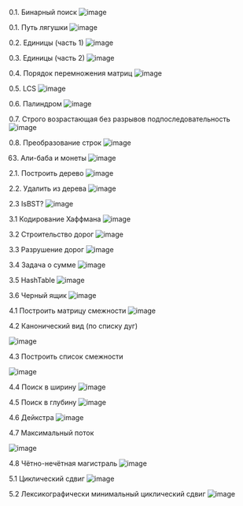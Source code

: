 0.1. Бинарный поиск
![image](https://github.com/user-attachments/assets/eafcbb46-ffe5-469c-a6bb-de7b0b637b5e)

0.1. Путь лягушки
![image](https://github.com/user-attachments/assets/a8932972-feb2-4f7c-95a8-81812d1851f0)

0.2. Единицы (часть 1)
![image](https://github.com/user-attachments/assets/5c26aa20-7468-4c24-ab2e-6d4c58f5c5fe)

0.3. Единицы (часть 2)
![image](https://github.com/user-attachments/assets/1e33570b-dbc2-4de4-9b39-308ba0448930)

0.4. Порядок перемножения матриц
![image](https://github.com/user-attachments/assets/4a8c6881-9671-4107-8063-ce62bfb15991)

0.5. LCS
![image](https://github.com/user-attachments/assets/8d88f1b9-7985-4357-82ff-b8274bfd31f3)

0.6. Палиндром
![image](https://github.com/user-attachments/assets/5cb02d5b-45b5-4d6e-839a-a7429edd52fe)

0.7. Строго возрастающая без разрывов подпоследовательность
![image](https://github.com/user-attachments/assets/d3fa6480-7b85-48bd-9842-fc2e82f7d6bf)

0.8. Преобразование строк
![image](https://github.com/user-attachments/assets/91a8d090-7c2d-4914-8c61-38102a5a2333)

63. Али-баба и монеты
![image](https://github.com/user-attachments/assets/c38a83f3-e890-4064-a79e-9b9173652eff)


2.1. Построить дерево
![image](https://github.com/user-attachments/assets/7589587b-3e3f-4894-8a38-f4e70470e505)

2.2. Удалить из дерева
![image](https://github.com/user-attachments/assets/75a9341d-40b6-44cb-85f3-beeaaa7c21af)

2.3 IsBST? 
![image](https://github.com/user-attachments/assets/320236e5-de3e-4fc0-8b86-da90107fe547)


3.1 Кодирование Хаффмана 
![image](https://github.com/user-attachments/assets/e9a250eb-e1d6-4bce-bad0-2d4d6984fab9)

3.2 Строительство дорог
![image](https://github.com/user-attachments/assets/e71db5b9-c334-4857-acc5-35dffb1f1e4a)

3.3 Разрушение дорог 
![image](https://github.com/user-attachments/assets/8aef0dbb-f46b-45da-865f-ffe572005f30)

3.4  Задача о сумме
![image](https://github.com/user-attachments/assets/638818fa-4457-42f0-8b1a-4e226affaf8d)

3.5 HashTable
![image](https://github.com/user-attachments/assets/26b54b14-85ed-4b19-b7eb-b2ca65636487)

3.6 Черный ящик
![image](https://github.com/user-attachments/assets/4bea891d-e97c-434a-8256-1b0cc457a2f8)


4.1 Построить матрицу смежности
![image](https://github.com/user-attachments/assets/63cb103e-4c7b-47ee-88ea-7fa1d54c404c)

4.2  Канонический вид (по списку дуг)

![image](https://github.com/user-attachments/assets/68f16b06-38ba-475d-9aec-e914372cbc89)

4.3  Построить список смежности

![image](https://github.com/user-attachments/assets/e83eae00-cfe4-4d07-bf53-4b84bd3aef89)

4.4 Поиск в ширину
![image](https://github.com/user-attachments/assets/e3d17422-4e20-4dfe-9ede-7506fdf4888c)

4.5 Поиск в глубину
![image](https://github.com/user-attachments/assets/b91521dc-4c16-43ed-834b-869fd1038919)

4.6 Дейкстра
![image](https://github.com/user-attachments/assets/c441c627-022a-48d3-ab07-c6df7592b1c0)


4.7 Максимальный поток 

![image](https://github.com/user-attachments/assets/9c87b5d3-8bd5-413b-b5f9-6e2384076eec)

4.8 Чётно-нечётная магистраль
![image](https://github.com/user-attachments/assets/782dc91c-4eca-48b9-ad62-546f4e440519)


5.1 Циклический сдвиг
![image](https://github.com/user-attachments/assets/1a84a75f-c4f1-4b28-aa7f-0758968cc53e)

5.2 Лексикографически минимальный циклический сдвиг
![image](https://github.com/user-attachments/assets/28555e52-d648-44e7-ab05-a8eb4ea7d11f)








